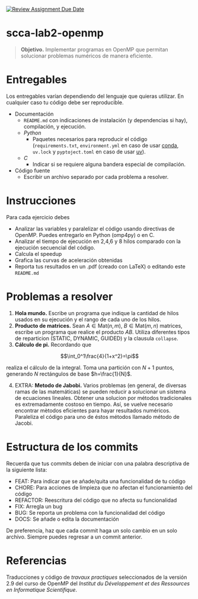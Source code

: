 [![Review Assignment Due Date](https://classroom.github.com/assets/deadline-readme-button-22041afd0340ce965d47ae6ef1cefeee28c7c493a6346c4f15d667ab976d596c.svg)](https://classroom.github.com/a/-juK1o1b)
# scca-lab2-openmp

> **Objetivo.** Implementar programas en OpenMP que permitan solucionar problemas numéricos de manera eficiente.

# Entregables

Los entregables varían dependiendo del lenguaje que quieras utilizar. En cualquier caso tu código debe ser reproducible.

- Documentación
    - `README.md` con indicaciones de instalación (y dependencias si hay), compilación, y ejecución.
    - _Python_ 
        - Paquetes necesarios para reproducir el código (`requirements.txt`, `environment.yml` en caso de usar [conda](https://docs.conda.io/projects/conda/en/latest/user-guide/getting-started.html), `uv.lock` y `pyptoject.toml` en caso de usar [uv](https://docs.astral.sh/uv/getting-started/installation/)).
    - _C_
        - Indicar si se requiere alguna bandera especial de compilación.
- Código fuente
    - Escribir un archivo separado por cada problema a resolver.

# Instrucciones

Para cada ejercicio debes

- Analizar las variables y paralelizar el código usando directivas de OpenMP. Puedes entregarlo en Python (omp4py) o en C.
- Analizar el tiempo de ejecución en 2,4,6 y 8 hilos comparado con la ejecución secuencial del código.
- Calcula el speedup
- Grafica las curvas de aceleración obtenidas
- Reporta tus resultados en un .pdf (creado con LaTeX) o editando este `README.md`

# Problemas a resolver

1. **Hola mundo.** Escribe un programa que indique la cantidad de hilos usados en su ejecución y el rango de cada uno de los hilos.
2. **Producto de matrices.** Sean $A\in\textrm{Mat}(n,m)$, $B\in\textrm{Mat}(m,n)$ matrices, escribe un programa que realice el producto $AB$. Utiliza diferentes tipos de reparticion (STATIC, DYNAMIC, GUIDED) y la clausula `collapse`.
3. **Cálculo de pi.** Recordando que 

$$\int_0^1\frac{4}{1+x^2}=\pi$$

realiza el cálculo de la integral. Toma una partición con $N+1$ puntos, generando $N$ rectángulos de base $h=\frac{1}{N}$.

4. EXTRA: **Metodo de Jabobi.** Varios problemas (en general, de diversas ramas de las matemáticas) se pueden reducir a solucionar un sistema de ecuaciones lineales. Obtener una solucion por métodos tradicionales es extremadamente costoso en tiempo. Así, se vuelve necesario encontrar mètodos eficientes para hayar resultados numéricos. Paraleliza el código para uno de éstos métodos llamado método de Jacobi.

# Estructura de los commits

Recuerda que tus commits deben de iniciar con una palabra descriptiva de la siguiente lista:

- FEAT: Para indicar que se añade/quita una funcionalidad de tu código
- CHORE: Para acciones de limpieza que no afectan el funcionamiento del código
- REFACTOR: Reescritura del código que no afecta su funcionalidad
- FIX: Arregla un bug
- BUG: Se reporta un problema con la funcionalidad del código
- DOCS: Se añade o edita la documentación

De preferencia, haz que cada commit haga un solo cambio en un solo archivo. Siempre puedes regresar a un commit anterior.


# Referencias

Traducciones y código de _travaux practiques_ seleccionados de la versión 2.9 del curso de OpenMP del _Institut du Développement et des Ressources en Informatique Scientifique_.
